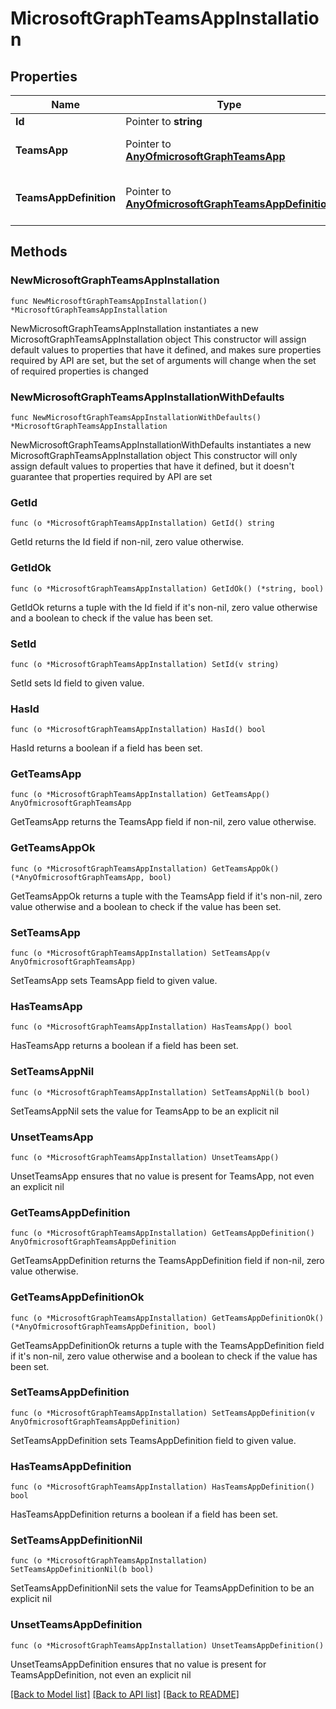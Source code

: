 # MicrosoftGraphTeamsAppInstallation

## Properties

Name | Type | Description | Notes
------------ | ------------- | ------------- | -------------
**Id** | Pointer to **string** | Read-only. | [optional] 
**TeamsApp** | Pointer to [**AnyOfmicrosoftGraphTeamsApp**](anyOf&lt;microsoft.graph.teamsApp&gt;.md) | The app that is installed. | [optional] 
**TeamsAppDefinition** | Pointer to [**AnyOfmicrosoftGraphTeamsAppDefinition**](anyOf&lt;microsoft.graph.teamsAppDefinition&gt;.md) | The details of this version of the app. | [optional] 

## Methods

### NewMicrosoftGraphTeamsAppInstallation

`func NewMicrosoftGraphTeamsAppInstallation() *MicrosoftGraphTeamsAppInstallation`

NewMicrosoftGraphTeamsAppInstallation instantiates a new MicrosoftGraphTeamsAppInstallation object
This constructor will assign default values to properties that have it defined,
and makes sure properties required by API are set, but the set of arguments
will change when the set of required properties is changed

### NewMicrosoftGraphTeamsAppInstallationWithDefaults

`func NewMicrosoftGraphTeamsAppInstallationWithDefaults() *MicrosoftGraphTeamsAppInstallation`

NewMicrosoftGraphTeamsAppInstallationWithDefaults instantiates a new MicrosoftGraphTeamsAppInstallation object
This constructor will only assign default values to properties that have it defined,
but it doesn't guarantee that properties required by API are set

### GetId

`func (o *MicrosoftGraphTeamsAppInstallation) GetId() string`

GetId returns the Id field if non-nil, zero value otherwise.

### GetIdOk

`func (o *MicrosoftGraphTeamsAppInstallation) GetIdOk() (*string, bool)`

GetIdOk returns a tuple with the Id field if it's non-nil, zero value otherwise
and a boolean to check if the value has been set.

### SetId

`func (o *MicrosoftGraphTeamsAppInstallation) SetId(v string)`

SetId sets Id field to given value.

### HasId

`func (o *MicrosoftGraphTeamsAppInstallation) HasId() bool`

HasId returns a boolean if a field has been set.

### GetTeamsApp

`func (o *MicrosoftGraphTeamsAppInstallation) GetTeamsApp() AnyOfmicrosoftGraphTeamsApp`

GetTeamsApp returns the TeamsApp field if non-nil, zero value otherwise.

### GetTeamsAppOk

`func (o *MicrosoftGraphTeamsAppInstallation) GetTeamsAppOk() (*AnyOfmicrosoftGraphTeamsApp, bool)`

GetTeamsAppOk returns a tuple with the TeamsApp field if it's non-nil, zero value otherwise
and a boolean to check if the value has been set.

### SetTeamsApp

`func (o *MicrosoftGraphTeamsAppInstallation) SetTeamsApp(v AnyOfmicrosoftGraphTeamsApp)`

SetTeamsApp sets TeamsApp field to given value.

### HasTeamsApp

`func (o *MicrosoftGraphTeamsAppInstallation) HasTeamsApp() bool`

HasTeamsApp returns a boolean if a field has been set.

### SetTeamsAppNil

`func (o *MicrosoftGraphTeamsAppInstallation) SetTeamsAppNil(b bool)`

 SetTeamsAppNil sets the value for TeamsApp to be an explicit nil

### UnsetTeamsApp
`func (o *MicrosoftGraphTeamsAppInstallation) UnsetTeamsApp()`

UnsetTeamsApp ensures that no value is present for TeamsApp, not even an explicit nil
### GetTeamsAppDefinition

`func (o *MicrosoftGraphTeamsAppInstallation) GetTeamsAppDefinition() AnyOfmicrosoftGraphTeamsAppDefinition`

GetTeamsAppDefinition returns the TeamsAppDefinition field if non-nil, zero value otherwise.

### GetTeamsAppDefinitionOk

`func (o *MicrosoftGraphTeamsAppInstallation) GetTeamsAppDefinitionOk() (*AnyOfmicrosoftGraphTeamsAppDefinition, bool)`

GetTeamsAppDefinitionOk returns a tuple with the TeamsAppDefinition field if it's non-nil, zero value otherwise
and a boolean to check if the value has been set.

### SetTeamsAppDefinition

`func (o *MicrosoftGraphTeamsAppInstallation) SetTeamsAppDefinition(v AnyOfmicrosoftGraphTeamsAppDefinition)`

SetTeamsAppDefinition sets TeamsAppDefinition field to given value.

### HasTeamsAppDefinition

`func (o *MicrosoftGraphTeamsAppInstallation) HasTeamsAppDefinition() bool`

HasTeamsAppDefinition returns a boolean if a field has been set.

### SetTeamsAppDefinitionNil

`func (o *MicrosoftGraphTeamsAppInstallation) SetTeamsAppDefinitionNil(b bool)`

 SetTeamsAppDefinitionNil sets the value for TeamsAppDefinition to be an explicit nil

### UnsetTeamsAppDefinition
`func (o *MicrosoftGraphTeamsAppInstallation) UnsetTeamsAppDefinition()`

UnsetTeamsAppDefinition ensures that no value is present for TeamsAppDefinition, not even an explicit nil

[[Back to Model list]](../README.md#documentation-for-models) [[Back to API list]](../README.md#documentation-for-api-endpoints) [[Back to README]](../README.md)



